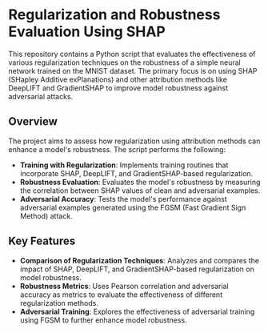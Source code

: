 # Regularization and Robustness Evaluation Using SHAP

This repository contains a Python script that evaluates the effectiveness of various regularization techniques on the robustness of a simple neural network trained on the MNIST dataset. The primary focus is on using SHAP (SHapley Additive exPlanations) and other attribution methods like DeepLIFT and GradientSHAP to improve model robustness against adversarial attacks.

## Overview

The project aims to assess how regularization using attribution methods can enhance a model's robustness. The script performs the following:

- **Training with Regularization**: Implements training routines that incorporate SHAP, DeepLIFT, and GradientSHAP-based regularization.
- **Robustness Evaluation**: Evaluates the model's robustness by measuring the correlation between SHAP values of clean and adversarial examples.
- **Adversarial Accuracy**: Tests the model's performance against adversarial examples generated using the FGSM (Fast Gradient Sign Method) attack.

## Key Features

- **Comparison of Regularization Techniques**: Analyzes and compares the impact of SHAP, DeepLIFT, and GradientSHAP-based regularization on model robustness.
- **Robustness Metrics**: Uses Pearson correlation and adversarial accuracy as metrics to evaluate the effectiveness of different regularization methods.
- **Adversarial Training**: Explores the effectiveness of adversarial training using FGSM to further enhance model robustness.
